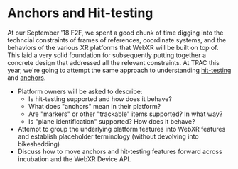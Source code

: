 # Anchors and Hit-testing
At our September '18 F2F, we spent a good chunk of time digging into the techncial constraints of frames of references, coordinate systems, and the behaviors of the various XR platforms that WebXR will be built on top of.  This laid a very solid foundation for subsequently putting together a concrete design that addressed all the relevant constraints.  At TPAC this year, we're going to attempt the same approach to understanding [hit-testing](https://github.com/immersive-web/hit-test) and [anchors](https://github.com/immersive-web/anchors).

* Platform owners will be asked to describe:
  * Is hit-testing supported and how does it behave?
  * What does "anchors" mean in their platform?
  * Are "markers" or other "trackable" items supported?  In what way?
  * Is "plane identification" supported? How does it behave?
* Attempt to group the underlying platform features into WebXR features and establish placeholder terminology (without devolving into bikeshedding)
* Discuss how to move anchors and hit-testing features forward across incubation and the WebXR Device API.
